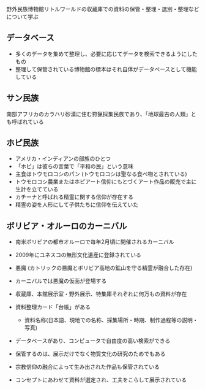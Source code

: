 野外民族博物館リトルワールドの収蔵庫での資料の保管・整理・選別・整理などについて学ぶ

## データベース

- 多くのデータを集めて整理し、必要に応じてデータを検索できるようにしたもの
- 整理して保管されている博物館の標本はそれ自体がデータベースとして機能している

## サン民族

南部アフリカのカラハリ砂漠に住む狩猟採集民族であり、「地球最古の人類」とも呼ばれている

## ホピ民族

- アメリカ・インディアンの部族のひとつ
- 「ホピ」は彼らの言葉で「平和の民」という意味
- 主食はトウモロコシのパン (トウモロコシは聖なる食べ物とされている)
- トウモロコシ農業またはホピアート信仰にもとづくアート作品の販売で主に生計を立てている
- カチーナと呼ばれる精霊に関する信仰が存在する
- 精霊の姿を人形にして子供たちに信仰を伝えていた

## ボリビア・オルーロのカーニバル

- 南米ボリビアの都市オルーロで毎年2月頃に開催されるカーニバル
- 2009年にユネスコの無形文化遺産に登録されている
- 悪魔 (カトリックの悪魔とボリビア高地の鉱山を守る精霊が融合した存在)
- カーニバルでは悪魔の仮面が登場する

- 収蔵庫、本館展示室・野外展示、特集庫それぞれに何万もの資料が存在
- 資料整理カード「台帳」がある
	- 資料名称(日本語、現地での名称、採集場所・時期、制作過程等の説明・写真)
- データベースがあり、コンピュータで自由度の高い検索ができる
- 保管するのは、展示だけでなく物質文化の研究のためでもある
- 宗教信仰の融合によって生み出された作品も保管されている
- コンセプトにあわせて資料が選定され、工夫をこらして展示されている
